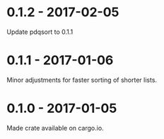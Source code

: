 # 0.1.2 - 2017-02-05
Update pdqsort to 0.1.1

# 0.1.1 - 2017-01-06
Minor adjustments for faster sorting of shorter lists.

# 0.1.0 - 2017-01-05
Made crate available on cargo.io.
